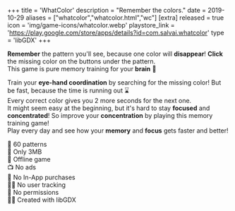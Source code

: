 +++
title = 'WhatColor'
description = "Remember the colors."
date = 2019-10-29
aliases = ["whatcolor","whatcolor.html","wc"]
[extra]
released = true
icon = 'img/game-icons/whatcolor.webp'
playstore_link = 'https://play.google.com/store/apps/details?id=com.salvai.whatcolor'
type = 'libGDX'
+++

<b>Remember</b> the pattern you'll see, because one color will <b>disappear</b>!
<b>Click</b> the missing color on the buttons under the pattern.  
This game is pure memory training for your <b>brain</b> 🧠

Train your <b>eye-hand coordination</b> by searching for the missing color!
But be fast, because the time is running out ⌛  
Every correct color gives you 2 more seconds for the next one.   
It might seem easy at the beginning, but it's hard to stay <b>focused</b> and <b>concentrated</b>! 
So improve your <b>concentration</b> by playing this memory training game!  
Play every day and see how your <b>memory</b> and <b>focus</b> gets faster and better!

🌈 60 patterns  
💾 Only 3MB  
📡 Offline game  
📺 No ads  
💸 No In-App purchases  
🕵️‍♀️ No user tracking  
🛑 No permissions  
👨‍💻 Created with libGDX  